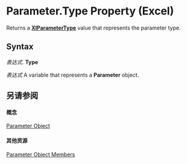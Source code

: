 
# Parameter.Type Property (Excel)

Returns a  **[XlParameterType](f6774f89-4992-2b7c-2dce-791fecafc1df.md)** value that represents the parameter type.


## Syntax

 _表达式_. **Type**

 _表达式_ A variable that represents a **Parameter** object.


## 另请参阅


#### 概念


[Parameter Object](2a30f4ef-2cae-c96d-4480-3ba55fa871e8.md)
#### 其他资源


[Parameter Object Members](http://msdn.microsoft.com/library/1aca4dc1-3a5c-1933-311c-7b96e4dd37e3%28Office.15%29.aspx)